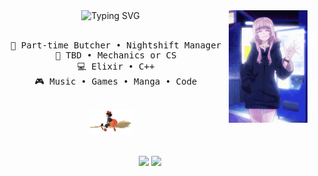 <div align="center">
<img src="https://readme-typing-svg.demolab.com?font=Fira+Code&weight=500&size=50&duration=4000&pause=1000&color=1F51FF&center=true&multiline=true&repeat=false&random=false&width=1300&height=140&lines=Hello+Hello;I'm+Neme%2C+tech+goblin+and+wannabe+vampire" alt="Typing SVG"  width="70%" />
<img src="https://github.com/NemesisBoop/NemesisBoop/blob/main/call-of-the-night-yofukashi-no-uta.gif" width="25%" align="right" />
<br><br>
<pre>
  💼 Part-time Butcher • Nightshift Manager
  📖 TBD • Mechanics or CS
  💻 Elixir • C++
  🎮 Music • Games • Manga • Code
</pre>
<br>
<img src="https://github.com/NemesisBoop/NemesisBoop/blob/main/d5irlh1-13e6f101-6d07-4b1c-ae4b-0819e8953e20.gif" height="40">
<br><br>

[![](https://img.shields.io/badge/kofi-808080)](https://ko-fi.com/nemesisboop)
[![](https://img.shields.io/badge/discord-5865F2)](https://discord.gg/C64mf6eJyQ)
</div>


<!---
NemesisBoop/NemesisBoop is a ✨ special ✨ repository because its `README.md` (this file) appears on your GitHub profile.
You can click the Preview link to take a look at your changes.
--->
